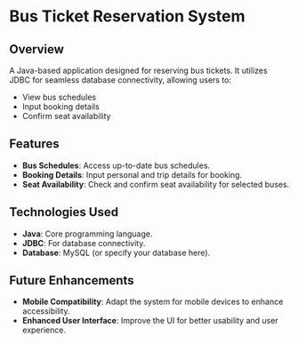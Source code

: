 # Bus Ticket Reservation System

## Overview

A Java-based application designed for reserving bus tickets. It utilizes JDBC for seamless database connectivity, allowing users to:

- View bus schedules
- Input booking details
- Confirm seat availability

## Features

- **Bus Schedules**: Access up-to-date bus schedules.
- **Booking Details**: Input personal and trip details for booking.
- **Seat Availability**: Check and confirm seat availability for selected buses.

## Technologies Used

- **Java**: Core programming language.
- **JDBC**: For database connectivity.
- **Database**: MySQL (or specify your database here).

## Future Enhancements

- **Mobile Compatibility**: Adapt the system for mobile devices to enhance accessibility.
- **Enhanced User Interface**: Improve the UI for better usability and user experience.

